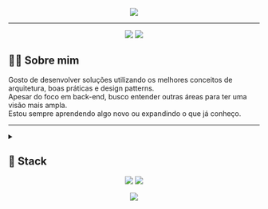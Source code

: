 <p align="center">
  <img src="https://capsule-render.vercel.app/api?type=waving&color=b362ff&height=120&section=header&text=Bem-vindo%20ao%20meu%20GitHub!&fontColor=f4cb02&fontSize=35&animation=twinkling"/>
</p>

---

<div align="center">
  <img src="https://img.shields.io/badge/developer-Back--end-fad000?style=for-the-badge&logo=keyboard&logoColor=white"/>
  <img src="https://img.shields.io/badge/java-python-fad000?style=for-the-badge&logo=keyboard&logoColor=white"/>
</div>


## 👨‍💻 Sobre mim

Gosto de desenvolver soluções utilizando os melhores conceitos de arquitetura, boas práticas e design patterns.<br>
Apesar do foco em back-end, busco entender outras áreas para ter uma visão mais ampla.<br>
Estou sempre aprendendo algo novo ou expandindo o que já conheço.

---

<details>
  <summary><h2>🚀 Stack</h2></summary>
<table>
  <tr>
    <td><b>Code</b></td>
    <td>
      <img src="https://img.shields.io/badge/java-%23ED8B00.svg?style=for-the-badge&logo=openjdk&logoColor=white"/>
      <img src="https://img.shields.io/badge/spring-%236DB33F.svg?style=for-the-badge&logo=spring&logoColor=white"/>
      <img src="https://img.shields.io/badge/python-3670A0?style=for-the-badge&logo=python&logoColor=ffdd54"/>
    </td>
  </tr>
  <tr>
    <td><b>Tests</b></td>
    <td>
      <img src="https://img.shields.io/badge/Junit5-25A162?style=for-the-badge&logo=junit5&logoColor=white"/>
      <img src="https://img.shields.io/badge/pytest-%23ffffff.svg?style=for-the-badge&logo=pytest&logoColor=2f9fe3"/>
      <img src="https://img.shields.io/badge/-selenium-%43B02A?style=for-the-badge&logo=selenium&logoColor=white"/>
    </td>
  </tr>
  <tr>
    <td><b>CI & CD</b></td>
    <td>
      <img src="https://img.shields.io/badge/terraform-%235835CC.svg?style=for-the-badge&logo=terraform&logoColor=white"/>
      <img src="https://img.shields.io/badge/Serverless_Framework-000000?style=for-the-badge&logo=serverless&logoColor=white"/>
      <img src="https://img.shields.io/badge/github%20actions-%232671E5.svg?style=for-the-badge&logo=githubactions&logoColor=white"/>
      <img src="https://img.shields.io/badge/docker-%230db7ed.svg?style=for-the-badge&logo=docker&logoColor=white"/>
    </td>
  </tr>
  <tr>
    <td><b>Cloud</b></td>
    <td>
      <img src="https://img.shields.io/badge/AWS-%23FF9900.svg?style=for-the-badge&logo=amazon-aws&logoColor=white"/>
      <img src="https://img.shields.io/badge/GoogleCloud-%234285F4.svg?style=for-the-badge&logo=google-cloud&logoColor=white"/>
    </td>
  </tr>
  <tr>
    <td><b>Database</b></td>
    <td>
      <img src="https://img.shields.io/badge/mysql-4479A1.svg?style=for-the-badge&logo=mysql&logoColor=white"/>
      <img src="https://img.shields.io/badge/postgres-%23316192.svg?style=for-the-badge&logo=postgresql&logoColor=white"/>
      <img src="https://img.shields.io/badge/Oracle%20Database-F80000?style=for-the-badge&logo=oracle&logoColor=white"/>
      <img src="https://img.shields.io/badge/sqlite-%2307405e.svg?style=for-the-badge&logo=sqlite&logoColor=white"/>
      <img src="https://img.shields.io/badge/MongoDB-%234ea94b.svg?style=for-the-badge&logo=mongodb&logoColor=white"/>
      <img src="https://img.shields.io/badge/redis-%23DD0031.svg?style=for-the-badge&logo=redis&logoColor=white"/>
      <img src="https://img.shields.io/badge/Amazon%20DynamoDB-4053D6?style=for-the-badge&logo=Amazon%20DynamoDB&logoColor=white"/>
    </td>
  </tr>
  <tr>
    <td><b>Mensageria</b></td>
    <td>
      <img src="https://img.shields.io/badge/Rabbitmq-FF6600?style=for-the-badge&logo=rabbitmq&logoColor=white"/>
      <img src="https://img.shields.io/badge/Amazon%20SNS-E6007A?style=for-the-badge&logo=&logoColor=white"/>
      <img src="https://img.shields.io/badge/Amazon%20SQS-E6007A?style=for-the-badge&logo=&logoColor=white"/>
    </td>
  </tr>
  <tr>
    <td><b>Data Processing</b></td>
    <td>
      <img src="https://img.shields.io/badge/Apache_Spark-FFFFFF?style=for-the-badge&logo=apachespark&logoColor=E35A16"/>
      <img src="https://img.shields.io/badge/Pandas-2C2D72?style=for-the-badge&logo=pandas&logoColor=white"/>
    </td>
  </tr>
  <tr>
    <td><b>API & Doc</b></td>
    <td>
      <img src="https://img.shields.io/badge/Postman-FF6C37?style=for-the-badge&logo=postman&logoColor=white"/>
      <img src="https://img.shields.io/badge/-Swagger-%23Clojure?style=for-the-badge&logo=swagger&logoColor=white"/>
      <img src="https://img.shields.io/badge/Insomnia-black?style=for-the-badge&logo=insomnia&logoColor=5849BE"/>
    </td>
  </tr>
  <tr>
    <td><b>Outros</b></td>
    <td>
      <img src="https://img.shields.io/badge/quarkus-%234794EB.svg?style=for-the-badge&logo=quarkus&logoColor=white"/>
      <img src="https://img.shields.io/badge/typescript-%23007ACC.svg?style=for-the-badge&logo=typescript&logoColor=white"/>
      <img src="https://img.shields.io/badge/angular-%23DD0031.svg?style=for-the-badge&logo=angular&logoColor=white"/>
      <img src="https://img.shields.io/badge/css3-%231572B6.svg?style=for-the-badge&logo=css3&logoColor=white"/>
      <img src="https://img.shields.io/badge/html5-%23E34F26.svg?style=for-the-badge&logo=html5&logoColor=white&color=red"/>
    </td>
  </tr>
</table>
</details>




<div align="center">
  <img src="http://github-profile-summary-cards.vercel.app/api/cards/repos-per-language?username=mtpontes&theme=shades_of_purple"/>
  <img src="http://github-profile-summary-cards.vercel.app/api/cards/stats?username=mtpontes&theme=shades_of_purple"/>
</div>

<p align="center">
  <img src="https://capsule-render.vercel.app/api?type=waving&color=b362ff&height=120&section=footer"/>
</p>
